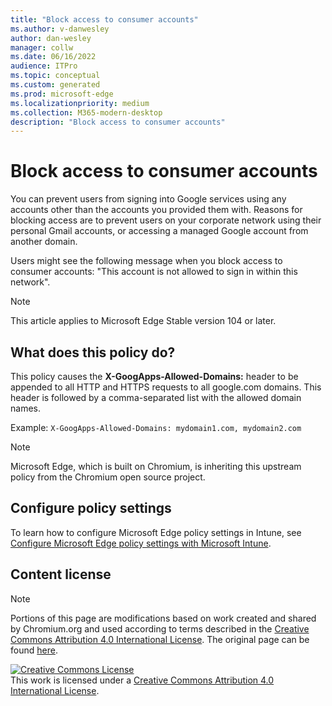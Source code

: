 ```yaml
---
title: "Block access to consumer accounts"
ms.author: v-danwesley
author: dan-wesley
manager: collw
ms.date: 06/16/2022
audience: ITPro
ms.topic: conceptual
ms.custom: generated
ms.prod: microsoft-edge
ms.localizationpriority: medium
ms.collection: M365-modern-desktop
description: "Block access to consumer accounts"
---
```


# Block access to consumer accounts

You can prevent users from signing into Google services using any accounts other than the accounts you provided them with. Reasons for blocking access are to prevent users on your corporate network using their personal Gmail accounts, or accessing a managed Google account from another domain.

Users might see the following message when you block access to consumer accounts:
"This account is not allowed to sign in within this network".

> [!NOTE]
> This article applies to Microsoft Edge Stable version 104 or later.

## What does this policy do?

This policy causes the **X-GoogApps-Allowed-Domains:** header to be appended to all HTTP and HTTPS requests to all google.com domains. This header is followed by a comma-separated list with the allowed domain names.

Example: `X-GoogApps-Allowed-Domains: mydomain1.com, mydomain2.com`

> [!NOTE]
> Microsoft Edge, which is built on Chromium, is inheriting this upstream policy from the Chromium open source project.

## Configure policy settings

To learn how to configure Microsoft Edge policy settings in Intune, see [Configure Microsoft Edge policy settings with Microsoft Intune](configure-edge-with-intune.md).

## Content license

> [!NOTE]
> Portions of this page are modifications based on work created and shared by Chromium.org and used according to terms described in the [Creative Commons Attribution 4.0 International License](http://creativecommons.org/licenses/by/4.0/). The original page can be found [here](https://support.google.com/a/answer/1668854).

<a rel="license" href="http://creativecommons.org/licenses/by/4.0/"><img alt="Creative Commons License" src="https://i.creativecommons.org/l/by/4.0/88x31.png" /></a><br />This work is licensed under a <a rel="license" href="http://creativecommons.org/licenses/by/4.0/">Creative Commons Attribution 4.0 International License</a>.
